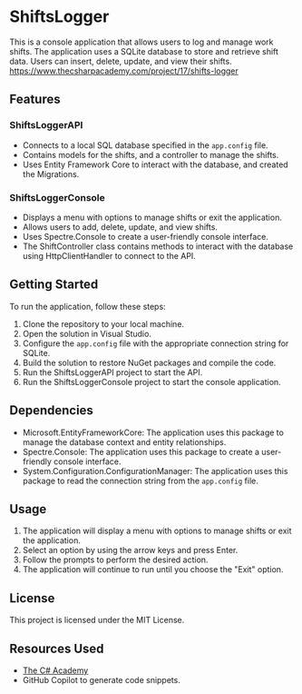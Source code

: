 # ShiftsLogger

This is a console application that allows users to log and manage work shifts. The application uses a SQLite database to store and retrieve shift data. Users can insert, delete, update, and view their shifts.
<https://www.thecsharpacademy.com/project/17/shifts-logger>

## Features

### ShiftsLoggerAPI
- Connects to a local SQL database specified in the `app.config` file.
- Contains models for the shifts, and a controller to manage the shifts.
- Uses Entity Framework Core to interact with the database, and created the Migrations.

### ShiftsLoggerConsole
- Displays a menu with options to manage shifts or exit the application.
- Allows users to add, delete, update, and view shifts.
- Uses Spectre.Console to create a user-friendly console interface.
- The ShiftController class contains methods to interact with the database using HttpClientHandler to connect to the API.

## Getting Started

To run the application, follow these steps:

1. Clone the repository to your local machine.
2. Open the solution in Visual Studio.
3. Configure the `app.config` file with the appropriate connection string for SQLite.
4. Build the solution to restore NuGet packages and compile the code.
5. Run the ShiftsLoggerAPI project to start the API.
6. Run the ShiftsLoggerConsole project to start the console application.

## Dependencies

- Microsoft.EntityFrameworkCore: The application uses this package to manage the database context and entity relationships.
- Spectre.Console: The application uses this package to create a user-friendly console interface.
- System.Configuration.ConfigurationManager: The application uses this package to read the connection string from the `app.config` file.

## Usage

1. The application will display a menu with options to manage shifts or exit the application.
2. Select an option by using the arrow keys and press Enter.
3. Follow the prompts to perform the desired action.
4. The application will continue to run until you choose the "Exit" option.

## License

This project is licensed under the MIT License.

## Resources Used

- [The C# Academy](https://www.thecsharpacademy.com/)
- GitHub Copilot to generate code snippets.
